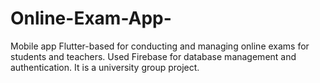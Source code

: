 # Online-Exam-App-
Mobile app Flutter-based for conducting and managing online exams for students and teachers. Used Firebase for database management and authentication. It is a university group project.
